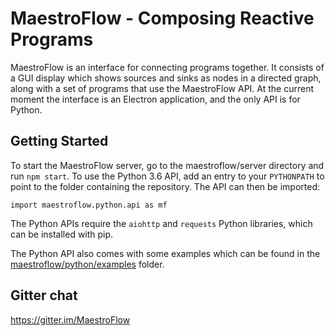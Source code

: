 # MaestroFlow - Composing Reactive Programs

MaestroFlow is an interface for connecting programs together. It consists of a GUI display which shows sources and sinks as nodes in a directed graph, along with a set of programs that use the MaestroFlow API. At the current moment the interface is an Electron application, and the only API is for Python.

## Getting Started

To start the MaestroFlow server, go to the maestroflow/server directory and run ``npm start``.
To use the Python 3.6 API, add an entry to your ``PYTHONPATH`` to point to the folder containing the repository. The API can then be imported:

```import maestroflow.python.api as mf```

The Python APIs require the ``aiohttp`` and ``requests`` Python libraries, which can be installed with pip.

The Python API also comes with some examples which can be found in the [maestroflow/python/examples](https://github.com/calebh/maestroflow/tree/master/maestroflow/python/examples) folder.

## Gitter chat

https://gitter.im/MaestroFlow